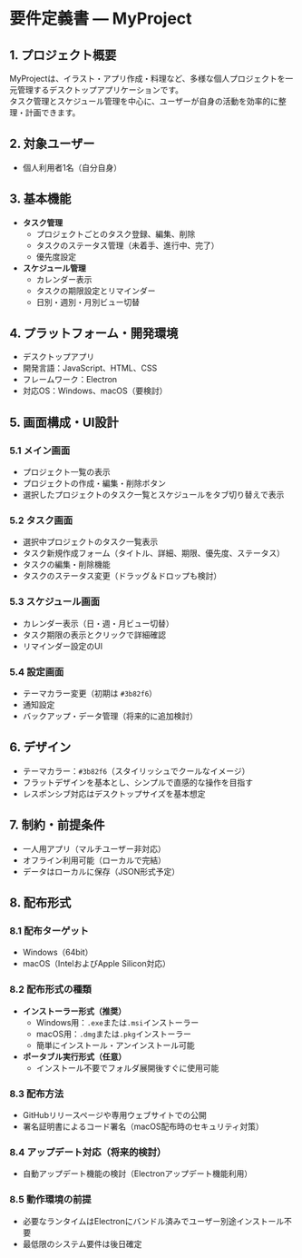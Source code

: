 # 要件定義書 — MyProject

## 1. プロジェクト概要  
MyProjectは、イラスト・アプリ作成・料理など、多様な個人プロジェクトを一元管理するデスクトップアプリケーションです。  
タスク管理とスケジュール管理を中心に、ユーザーが自身の活動を効率的に整理・計画できます。

## 2. 対象ユーザー  
- 個人利用者1名（自分自身）

## 3. 基本機能  
- **タスク管理**  
  - プロジェクトごとのタスク登録、編集、削除  
  - タスクのステータス管理（未着手、進行中、完了）  
  - 優先度設定  
- **スケジュール管理**  
  - カレンダー表示  
  - タスクの期限設定とリマインダー  
  - 日別・週別・月別ビュー切替

## 4. プラットフォーム・開発環境  
- デスクトップアプリ  
- 開発言語：JavaScript、HTML、CSS  
- フレームワーク：Electron  
- 対応OS：Windows、macOS（要検討）

## 5. 画面構成・UI設計  

### 5.1 メイン画面  
- プロジェクト一覧の表示  
- プロジェクトの作成・編集・削除ボタン  
- 選択したプロジェクトのタスク一覧とスケジュールをタブ切り替えで表示  

### 5.2 タスク画面  
- 選択中プロジェクトのタスク一覧表示  
- タスク新規作成フォーム（タイトル、詳細、期限、優先度、ステータス）  
- タスクの編集・削除機能  
- タスクのステータス変更（ドラッグ＆ドロップも検討）  

### 5.3 スケジュール画面  
- カレンダー表示（日・週・月ビュー切替）  
- タスク期限の表示とクリックで詳細確認  
- リマインダー設定のUI  

### 5.4 設定画面  
- テーマカラー変更（初期は `#3b82f6`）  
- 通知設定  
- バックアップ・データ管理（将来的に追加検討）

## 6. デザイン  
- テーマカラー：`#3b82f6`（スタイリッシュでクールなイメージ）  
- フラットデザインを基本とし、シンプルで直感的な操作を目指す  
- レスポンシブ対応はデスクトップサイズを基本想定  

## 7. 制約・前提条件  
- 一人用アプリ（マルチユーザー非対応）  
- オフライン利用可能（ローカルで完結）  
- データはローカルに保存（JSON形式予定）  

## 8. 配布形式  

### 8.1 配布ターゲット  
- Windows（64bit）  
- macOS（IntelおよびApple Silicon対応）

### 8.2 配布形式の種類  
- **インストーラー形式（推奨）**  
  - Windows用：`.exe`または`.msi`インストーラー  
  - macOS用：`.dmg`または`.pkg`インストーラー  
  - 簡単にインストール・アンインストール可能  
- **ポータブル実行形式（任意）**  
  - インストール不要でフォルダ展開後すぐに使用可能  

### 8.3 配布方法  
- GitHubリリースページや専用ウェブサイトでの公開  
- 署名証明書によるコード署名（macOS配布時のセキュリティ対策）  

### 8.4 アップデート対応（将来的検討）  
- 自動アップデート機能の検討（Electronアップデート機能利用）

### 8.5 動作環境の前提  
- 必要なランタイムはElectronにバンドル済みでユーザー別途インストール不要  
- 最低限のシステム要件は後日確定  
